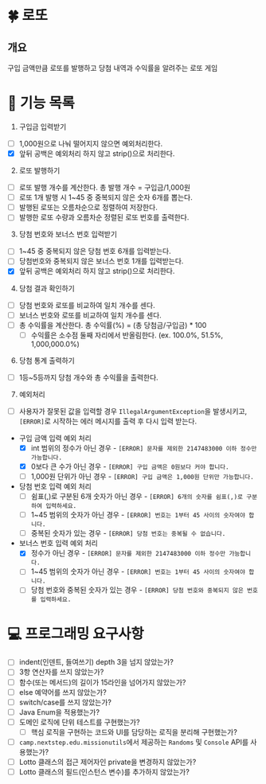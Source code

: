 # 🍀 로또

## 개요
구입 금액만큼 로또를 발행하고 당첨 내역과 수익률을 알려주는 로또 게임

# 📝 기능 목록
1. 구입금 입력받기
- [ ] 1,000원으로 나눠 떨어지지 않으면 예외처리한다.
- [x] 앞뒤 공백은 예외처리 하지 않고 strip()으로 처리한다.

2. 로또 발행하기
- [ ] 로또 발행 개수를 계산한다. 총 발행 개수 = 구입금/1,000원
- [ ] 로또 1개 발행 시 1~45 중 중복되지 않은 숫자 6개를 뽑는다.
- [ ] 발행된 로또는 오름차순으로 정렬하여 저장한다.
- [ ] 발행한 로또 수량과 오름차순 정렬된 로또 번호를 출력한다.

3. 당첨 번호와 보너스 번호 입력받기
- [ ] 1~45 중 중복되지 않은 당첨 번호 6개를 입력받는다.
- [ ] 당첨번호와 중복되지 않은 보너스 번호 1개를 입력받는다.
- [x] 앞뒤 공백은 예외처리 하지 않고 strip()으로 처리한다.

4. 당첨 결과 확인하기
- [ ] 당첨 번호와 로또를 비교하여 일치 개수를 센다.
- [ ] 보너스 번호와 로또를 비교하여 일치 개수를 센다.
- [ ] 총 수익률을 계산한다. 총 수익률(%) = (총 당첨금/구입금) * 100
    - [ ] 수익률은 소수점 둘째 자리에서 반올림한다. (ex. 100.0%, 51.5%, 1,000,000.0%)

6. 당첨 통계 출력하기
- [ ] 1등~5등까지 당첨 개수와 총 수익률을 출력한다.

7. 예외처리
- [ ] 사용자가 잘못된 값을 입력할 경우 `IllegalArgumentException`을 발생시키고, `[ERROR]`로 시작하는 에러 메시지를 출력 후 다시 입력 받는다.
- 구입 금액 입력 예외 처리
    - [x] int 범위의 정수가 아닌 경우 - `[ERROR] 문자를 제외한 2147483000 이하 정수만 가능합니다.`
    - [x] 0보다 큰 수가 아닌 경우 - `[ERROR] 구입 금액은 0원보다 커야 합니다.`
    - [ ] 1,000원 단위가 아닌 경우 - `[ERROR] 구입 금액은 1,000원 단위만 가능합니다.`

- 당첨 번호 입력 예외 처리
    - [ ] 쉼표(,)로 구분된 6개 숫자가 아닌 경우 - `[ERROR] 6개의 숫자를 쉼표(,)로 구분하여 입력하세요.`
    - [ ] 1~45 범위의 숫자가 아닌 경우 - `[ERROR] 번호는 1부터 45 사이의 숫자여야 합니다.`
    - [ ] 중복된 숫자가 있는 경우 - `[ERROR] 당첨 번호는 중복될 수 없습니다.`

- 보너스 번호 입력 예외 처리
    - [x] 정수가 아닌 경우 - `[ERROR] 문자를 제외한 2147483000 이하 정수만 가능합니다.`
    - [ ] 1~45 범위의 숫자가 아닌 경우 - `[ERROR] 번호는 1부터 45 사이의 숫자여야 합니다.`
    - [ ] 당첨 번호와 중복된 숫자가 있는 경우 - `[ERROR] 당첨 번호와 중복되지 않은 번호를 입력하세요.`

# 💻 프로그래밍 요구사항
- [ ] indent(인덴트, 들여쓰기) depth 3을 넘지 않았는가?
- [ ] 3항 연산자를 쓰지 않았는가?
- [ ] 함수(또는 메서드)의 길이가 15라인을 넘어가지 않았는가?
- [ ] else 예약어를 쓰지 않았는가?
- [ ] switch/case를 쓰지 않았는가?
- [ ] Java Enum을 적용했는가?
- [ ] 도메인 로직에 단위 테스트를 구현했는가?
  - [ ] 핵심 로직을 구현하는 코드와 UI를 담당하는 로직을 분리해 구현했는가?
- [ ] `camp.nextstep.edu.missionutils`에서 제공하는 `Randoms` 및 `Console` API를 사용했는가?
- [ ] Lotto 클래스의 접근 제어자인 private을 변경하지 않았는가?
- [ ] Lotto 클래스의 필드(인스턴스 변수)를 추가하지 않았는가?